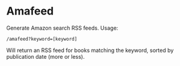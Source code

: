 # Amafeed

Generate Amazon search RSS feeds. Usage:

	/amafeed?keyword=[keyword]

Will return an RSS feed for books matching the keyword, sorted by publication date (more or less).
